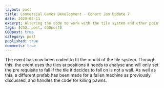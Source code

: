 ```yaml
---
layout: post
title: Commercial Games Development - Cohort Jam Update 7
date: 2020-03-11
excerpt: Altering the code to work with the tile system and other points.
tags: [CGD, post, CGDpost]
CGDpost: true
category: post
published: true
comments: true
--- 
```

The event has now been coded to fit the mould of the tile system. Through this, the event uses the tiles at positions it needs to analyse and will only set the pre requisite to fall if the tile it decides to fall on is not a wall. As well as this, a different prefab has been made for a fallen machine as previously discussed, and handles the code for killing pawns.